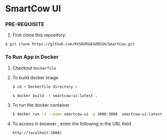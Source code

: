# SmartCow UI

### PRE-REQUISITE

1. First clone this repository.
```bash
$ git clone https://github.com/KVSDURGASURESH/SmartCow.git
```

### To Run App in Docker

1. Checkout `Dockerfile`

2. To build docker image 

    ```bash
    $ cd < Dockerfile directory >
    ```

    ```bash
    $ docker build -t smartcow-ui:latest .
    ```
3. To run the docker container 
    ```bash
    $ docker run -d --name smartcow-ui -p 3000:3000  smartcow-ui:latest
    ```
4. To access in browser , enter the following in the URL field
    ```bash
    http://localhost:3000/
    ```
